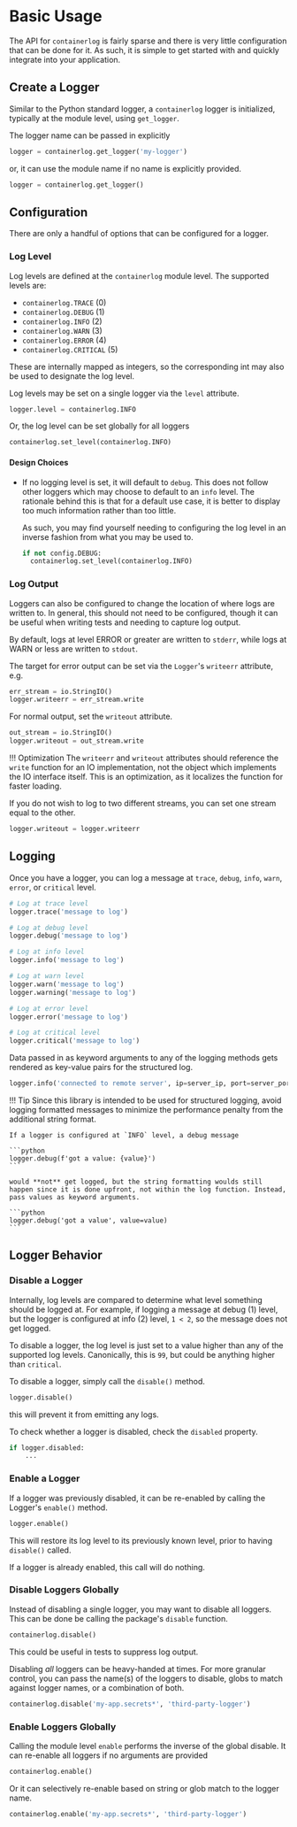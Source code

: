 # Basic Usage

The API for `containerlog` is fairly sparse and there is very little configuration that can be done for it. As such, it is simple to get started with and quickly integrate into your application.

## Create a Logger

Similar to the Python standard logger, a `containerlog` logger is initialized, typically at the module level, using `get_logger`.

The logger name can be passed in explicitly

```python
logger = containerlog.get_logger('my-logger')
```

or, it can use the module name if no name is explicitly provided.

```python
logger = containerlog.get_logger()
```

## Configuration

There are only a handful of options that can be configured for a logger.

### Log Level

Log levels are defined at the `containerlog` module level. The supported levels are:

- `containerlog.TRACE` (0)
- `containerlog.DEBUG` (1)
- `containerlog.INFO` (2)
- `containerlog.WARN` (3)
- `containerlog.ERROR` (4)
- `containerlog.CRITICAL` (5)

These are internally mapped as integers, so the corresponding int may also be used to designate the log level.

Log levels may be set on a single logger via the `level` attribute.

```python
logger.level = containerlog.INFO
```

Or, the log level can be set globally for all loggers

```python
containerlog.set_level(containerlog.INFO)
```

#### Design Choices

- If no logging level is set, it will default to `debug`. This does not follow other loggers which may choose to default to an `info` level. The rationale behind this is that for a default use case, it is better to display too much information rather than too little.

    As such, you may find yourself needing to configuring the log level in an inverse fashion from what you may be used to.

    ```python
    if not config.DEBUG:
      containerlog.set_level(containerlog.INFO)
    ```

### Log Output

Loggers can also be configured to change the location of where logs are written to. In general, this should not need to be configured, though it can be useful when writing tests and needing to capture log output.

By default, logs at level ERROR or greater are written to `stderr`, while logs at WARN or less are written to `stdout`.

The target for error output can be set via the `Logger`'s `writeerr` attribute, e.g.

```python
err_stream = io.StringIO()
logger.writeerr = err_stream.write
```

For normal output, set the `writeout` attribute.

```python
out_stream = io.StringIO()
logger.writeout = out_stream.write
```

!!! Optimization
    The `writeerr` and `writeout` attributes should reference the `write` function for an IO implementation, not the object which implements the IO interface itself. This is an optimization, as it localizes the function for faster loading.

If you do not wish to log to two different streams, you can set one stream equal to the other.

```python
logger.writeout = logger.writeerr
```

## Logging

Once you have a logger, you can log a message at `trace`, `debug`, `info`, `warn`, `error`, or `critical` level.

```python
# Log at trace level
logger.trace('message to log')

# Log at debug level
logger.debug('message to log')

# Log at info level
logger.info('message to log')

# Log at warn level
logger.warn('message to log')
logger.warning('message to log')

# Log at error level
logger.error('message to log')

# Log at critical level
logger.critical('message to log')
```

Data passed in as keyword arguments to any of the logging methods gets rendered as key-value pairs for the structured log.

```python
logger.info('connected to remote server', ip=server_ip, port=server_port)
```

!!! Tip
    Since this library is intended to be used for structured logging, avoid logging formatted messages to minimize the performance penalty from the additional string format.
    
    If a logger is configured at `INFO` level, a debug message
    
    ```python
    logger.debug(f'got a value: {value}')
    ``` 
    
    would **not** get logged, but the string formatting woulds still happen since it is done upfront, not within the log function. Instead, pass values as keyword arguments.
    
    ```python
    logger.debug('got a value', value=value)
    ```

## Logger Behavior

### Disable a Logger

Internally, log levels are compared to determine what level something should be logged at. For example, if logging a message at debug (1) level, but the logger is configured at info (2) level, `1 < 2`, so the message does not get logged.

To disable a logger, the log level is just set to a value higher than any of the supported log levels. Canonically, this is `99`, but could be anything higher than `critical`.

To disable a logger, simply call the `disable()` method.

```python
logger.disable()
```  

this will prevent it from emitting any logs.

To check whether a logger is disabled, check the `disabled` property.

```python
if logger.disabled:
    ...
```

### Enable a Logger

If a logger was previously disabled, it can be re-enabled by calling the Logger's `enable()` method.

```python
logger.enable()
``` 

This will restore its log level to its previously known level, prior to having `disable()` called.

If a logger is already enabled, this call will do nothing.

### Disable Loggers Globally

Instead of disabling a single logger, you may want to disable all loggers. This can be done be calling the package's `disable` function.

```python
containerlog.disable()
```

This could be useful in tests to suppress log output.

Disabling *all* loggers can be heavy-handed at times. For more granular control, you can pass the name(s) of the loggers to disable, globs to match against logger names, or a combination of both.

```python
containerlog.disable('my-app.secrets*', 'third-party-logger')
```

### Enable Loggers Globally

Calling the module level `enable` performs the inverse of the global disable. It can re-enable all loggers if no arguments are provided

```python
containerlog.enable()
```

Or it can selectively re-enable based on string or glob match to the logger name.

```python
containerlog.enable('my-app.secrets*', 'third-party-logger')
```
